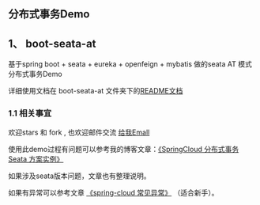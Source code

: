 ## 分布式事务Demo

## 1、 boot-seata-at

基于spring boot + seata + eureka + openfeign + mybatis 做的seata AT 模式分布式事务Demo

详细使用文档在 boot-seata-at 文件夹下的[README文档](https://github.com/small-rose/distributed-transaction/tree/main/boot-seata-at)

### 1.1 相关事宜

欢迎stars 和 fork , 也欢迎邮件交流 <a href="http://mail.qq.com/cgi-bin/qm_share?t=qm_mailme&email=ssHf097en8Ddwdfyw8Oc0d3f"> 给我Emall </a>

使用此demo过程有问题可以参考我的博客文章：[《SpringCloud 分布式事务 Seata 方案实例》](https://zhangxiaocai.cn/posts/ea07db80.html)

如果涉及seata版本问题，文章也有整理说明。

如果有异常可以参考文章 [《spring-cloud 常见异常》](https://zhangxiaocai.cn/posts/1618e871.html) （适合新手）。

